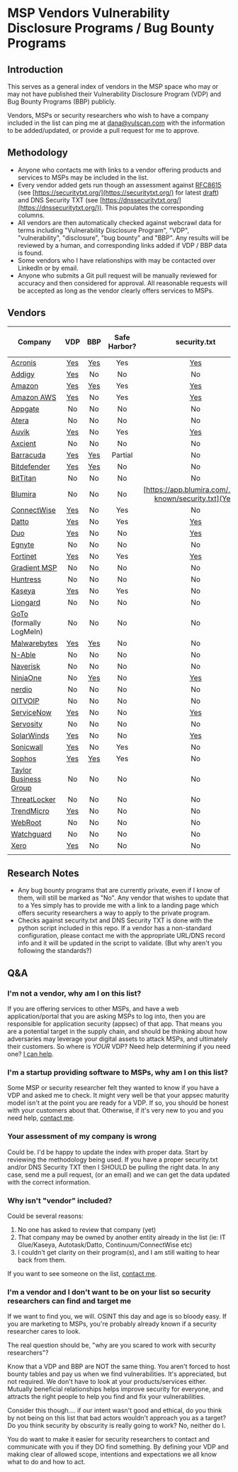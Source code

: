 # MSP Vendors Vulnerability Disclosure Programs / Bug Bounty Programs

## Introduction
This serves as a general index of vendors in the MSP space who may or may not have published their Vulnerability Disclosure Program (VDP) and Bug Bounty Programs (BBP) publicly.

Vendors, MSPs or security researchers who wish to have a company included in the list can ping me at [dana@vulscan.com](mailto:dana@vulscan.com) with the information to be added/updated, or provide a pull request for me to approve. 

## Methodology
- Anyone who contacts me with links to a vendor offering products and services to MSPs may be included in the list.
- Every vendor added gets run though an assessment against [RFC8615](https://datatracker.ietf.org/doc/html/rfc8615) (see [https://securitytxt.org/](https://securitytxt.org/) for latest [draft](https://datatracker.ietf.org/doc/html/draft-foudil-securitytxt-12)) and DNS Security TXT (see [https://dnssecuritytxt.org/](https://dnssecuritytxt.org/)). This populates the corresponding columns.
- All vendors are then automatically checked against webcrawl data for terms including "Vulnerability Disclosure Program", "VDP", "vulnerability", "disclosure", "bug bounty" and "BBP". Any results will be reviewed by a human, and corresponding links added if VDP / BBP data is found.
- Some vendors who I have relationships with may be contacted over LinkedIn or by email.
- Anyone who submits a Git pull request will be manually reviewed for accuracy and then considered for approval. All reasonable requests will be accepted as long as the vendor clearly offers services to MSPs.

## Vendors
| Company  | VDP | BBP | Safe Harbor? | security.txt | DNS security TXT |
| --- | :-: | :-: | :-: | :-: | :-: |
| [Acronis](https://www.acronis.com/)  | [Yes](https://hackerone.com/acronis/)  | [Yes](https://hackerone.com/acronis/) | Yes | [Yes](https://www.acronis.com/.well-known/security.txt) | No |
| [Addigy](https://addigy.com/)  | [Yes](https://addigy.com/responsible-disclosure/) | No | No | No | No |
| [Amazon](https://www.amazon.com) | [Yes](https://hackerone.com/amazonvrp) | [Yes](https://hackerone.com/amazonvrp) | Yes | [Yes](https://www.amazon.com/.well-known/security.txt) | No |
| [Amazon AWS](https://aws.amazon.com/) | [Yes](https://aws.amazon.com/security/vulnerability-reporting/) | No | Yes | [Yes](https://aws.amazon.com/.well-known/security.txt) | No |
| [Appgate](https://www.appgate.com/)  | No | No | No | No | No |
| [Atera](https://www.atera.com/)  | No | No | No | No | No |
| [Auvik](https://www.auvik.com/)  | [Yes](https://hackerone.com/auvik) | No | Yes  | [Yes](https://www.auvik.com/.well-known/security.txt) | No |
| [Axcient](https://axcient.com/)  | No | No | No | No | No |
| [Barracuda](https://www.barracuda.com/)  | [Yes](https://bugcrowd.com/barracuda) | [Yes](https://bugcrowd.com/barracuda) | Partial | No | No |
| [Bitdefender](https://www.bitdefender.com/)  | [Yes](https://www.bitdefender.com/bitdefender_vulnerability_disclosure_program.html) | [Yes](https://www.bitdefender.com/site/view/bug-bounty.html) | No | No | No |
| [BitTitan](https://www.bittitan.com/) | No | No | No | No | No |
| [Blumira](https://www.blumira.com/) | No | No | No | [https://app.blumira.com/.well-known/security.txt](Yes) | No |
| [ConnectWise](https://www.connectwise.com/)  | [Yes](https://hackerone.com/connectwise-h1r) | No | Yes | No | No |
| [Datto](https://www.datto.com/)  | [Yes](https://www.datto.com/legal/vulnerability-disclosure-program) | No | Yes | [Yes](https://www.datto.com/.well-known/security.txt) | No |
| [Duo](https://duo.com/) | [Yes](https://duo.com/support/security-and-reliability/security-response) | No | No | [Yes](https://duo.com/.well-known/security.txt) | No |
| [Egnyte](https://www.egnyte.com/)  | No | No | No | No | No |
| [Fortinet](https://www.fortinet.com/)  | [Yes](https://www.fortiguard.com/psirt_policy) | No | Yes | [Yes](https://www.fortinet.com/.well-known/security.txt) | No |
| [Gradient MSP](https://www.meetgradient.com/)  | No | No | No | No | No |
| [Huntress](https://www.huntress.com/) | No | No | No | No | No |
| [Kaseya](https://www.kaseya.com/) | [Yes](https://www.kaseya.com/legal/vulnerability-disclosure-policy/) | No | Yes | No | No |
| [Liongard](https://www.liongard.com/)  | No | No | No | No | No |
| [GoTo](https://www.goto.com) (formally LogMeIn)  | No | No | No | No | No |
| [Malwarebytes](https://www.malwarebytes.com/) | [Yes](https://www.malwarebytes.com/secure/guidelines) | [Yes](https://www.malwarebytes.com/secure) | No | No | No |
| [N-Able](https://www.n-able.com/) | No | No | No | No | No |
| [Naverisk](https://naverisk.com/)  | No | No | No | No | No |
| [NinjaOne](https://www.ninjaone.com/) | No | [Yes](https://www.ninjaone.com/bug-bounty/) | No | [Yes](https://www.ninjarmm.com/.well-known/security.txt) | No |
| [nerdio](https://getnerdio.com/) | No | No | No | No | No |
| [OITVOIP](https://oit.co/) | No | No | No | No | No |
| [ServiceNow](https://www.servicenow.com/) | [Yes](https://www.servicenow.com/company/trust/responsible-disclosure.html) | No | No | [Yes](https://www.servicenow.com/.well-known/security.txt) | No |
| [Servosity](https://www.servosity.com/) | No | No | No | No | No |
| [SolarWinds](https://www.solarwinds.com/)  | [Yes](https://www.solarwinds.com/information-security/vulnerability-disclosure-policy) | No | No | [Yes](https://www.solarwinds.com/.well-known/security.txt) | No |
| [Sonicwall](https://www.sonicwall.com/) | [Yes](https://psirt.global.sonicwall.com/vuln-policy) | No | Yes  | No | No |
| [Sophos](https://www.sophos.com/) | [Yes](https://www.sophos.com/en-us/legal/sophos-responsible-disclosure-policy) | [Yes](https://bugcrowd.com/sophos) | Yes | No | No |
| [Taylor Business Group](https://www.taylorbusinessgroup.com/) | No | No | No | No | No |
| [ThreatLocker](https://www.threatlocker.com/) | No | No | No | No | No |
| [TrendMicro](https://www.trendmicro.com/) | [Yes](https://hackerone.com/trendmicro) | No | No | No | No |
| [WebRoot](https://www.webroot.com/) | No | No | No | No | No |
| [Watchguard](https://www.watchguard.com/) | No | No | No | No | No |
| [Xero](https://www.xero.com/ca/) | [Yes](https://hackerone.com/xero) | No | No | No | No |
|  |  |  |  |  |  |

## Research Notes
- Any bug bounty programs that are currently private, even if I know of them, will still be marked as "No". Any vendor that wishes to update that to a Yes simply has to provide me with a link to a landing page which offers security researchers a way to apply to the private program.
- Checks against security.txt and DNS Security TXT is done with the python script included in this repo. If a vendor has a non-standard configuration, please contact me with the appropriate URL/DNS record info and it will be updated in the script to validate. (But why aren't you following the standards?)

## Q&A
### I'm not a vendor, why am I on this list?
If you are offering services to other MSPs, and have a web application/portal that you are asking MSPs to log into, then you are responsible for application security (appsec) of that app. That means you are a potential target in the supply chain, and should be thinking about how adversaries may leverage your digital assets to attack MSPs, and ultimately their customers. So where is _YOUR_ VDP? Need help determining if you need one? [I can help](https://learn.vulscan.com/one-on-one-coaching).

### I'm a startup providing software to MSPs, why am I on this list?
Some MSP or security researcher felt they wanted to know if you have a VDP and asked me to check. It might very well be that your appsec maturity model isn't at the point you are ready for a VDP. If so, you should be honest with your customers about that. Otherwise, if it's very new to you and you need help, [contact me](https://learn.vulscan.com/one-on-one-coaching).

### Your assessment of my company is wrong
Could be. I'd be happy to update the index with proper data. Start by reviewing the methodology being used. If you have a proper security.txt and/or DNS Security TXT then I SHOULD be pulling the right data. In any case, send me a pull request, (or an email) and we can get the data updated with the correct information. 

### Why isn't "vendor" included?
Could be several reasons:
1. No one has asked to review that company (yet)
2. That company may be owned by another entity already in the list (ie: IT Glue/Kaseya, Autotask/Datto, Continuum/ConnectWise etc)
3. I couldn't get clarity on their program(s), and I am still waiting to hear back from them.

If you want to see someone on the list, [contact me](mailto:dana@vulscan.com).

### I'm a vendor and I don't want to be on your list so security researchers can find and target me
If we want to find you, we will. OSINT this day and age is so bloody easy. If you are marketing to MSPs, you're probably already known if a security researcher cares to look.

The real question should be, "why are you scared to work with security researchers"? 

Know that a VDP and BBP are NOT the same thing. You aren't forced to host bounty tables and pay us when we find vulnerabilities. It's appreciated, but not required. We don't have to look at your products/services either. Mutually beneficial relationships helps improve security for everyone, and attracts the right people to help you find and fix your vulnerabilities.

Consider this though.... if our intent wasn't good and ethical, do you think by not being on this list that bad actors wouldn't approach you as a target? Do you think security by obscurity is really going to work? No, neither do I.

You do want to make it easier for security researchers to contact and communicate with you if they DO find something. By defining your VDP and making clear of allowed scope, intentions and expectations we all know what to do and how to act. 

